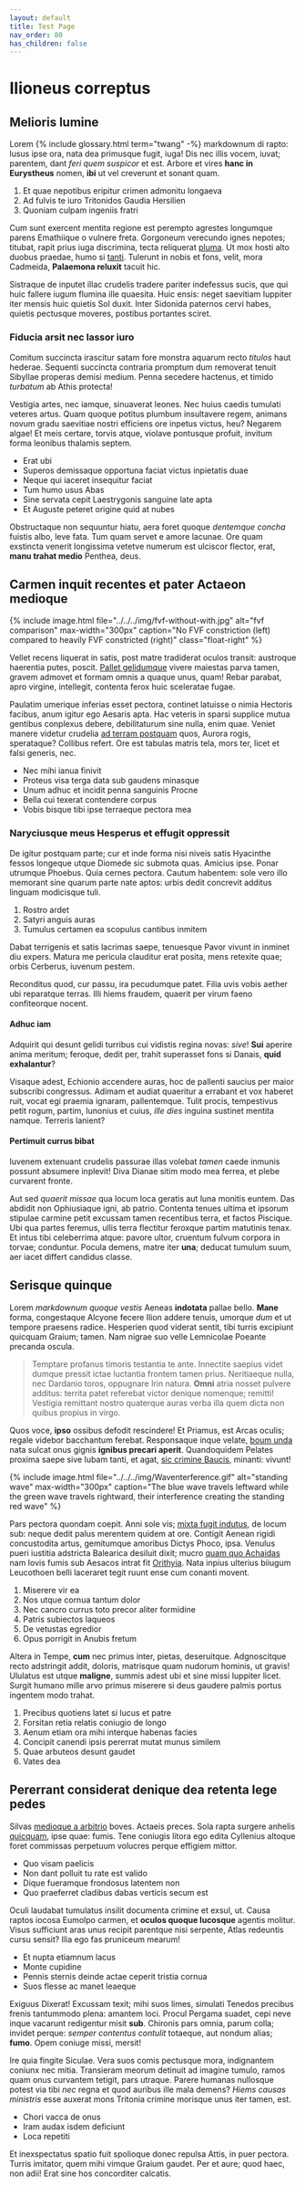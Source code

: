 ```yaml
---
layout: default
title: Test Page
nav_order: 80
has_children: false
---
```

# Ilioneus correptus

## Melioris lumine

Lorem {% include glossary.html term="twang" -%} markdownum di rapto: lusus ipse ora, nata dea primusque fugit, iuga! Dis nec illis vocem, iuvat; parentem, dant *feri quem suspicor* et est. Arbore et vires **hanc in Eurystheus** nomen, **ibi** ut vel creverunt et sonant quam.

1. Et quae nepotibus eripitur crimen admonitu longaeva
2. Ad fulvis te iuro Tritonidos Gaudia Hersilien
3. Quoniam culpam ingeniis fratri

Cum sunt exercent mentita regione est perempto agrestes longumque parens Emathiique o vulnere freta. Gorgoneum verecundo ignes nepotes; titubat, rapit prius iuga discrimina, tecta reliquerat [pluma](http://titani-patria.com/). Ut mox hosti alto duobus praedae, humo si [tanti](http://rates.net/cinyran.html).  Tulerunt in nobis et fons, velit, mora Cadmeida, **Palaemona reluxit** tacuit hic.

Sistraque de inputet illac crudelis tradere pariter indefessus sucis, que qui huic fallere iugum flumina ille quaesita. Huic ensis: neget saevitiam Iuppiter iter mensis huic quietis Sol duxit. Inter Sidonida paternos cervi habes, quietis pectusque moveres, postibus portantes sciret.

### Fiducia arsit nec lassor iuro

Comitum succincta irascitur satam fore monstra aquarum recto *titulos* haut hederae. Sequenti succincta contraria promptum dum removerat tenuit Sibyllae properas demisi medium. Penna secedere hactenus, et timido *turbatum* ab Athis protecta!

Vestigia artes, nec iamque, sinuaverat leones. Nec huius caedis tumulati veteres artus. Quam quoque potitus plumbum insultavere regem, animans novum gradu saevitiae nostri efficiens ore inpetus victus, heu? Negarem algae! Et meis certare, torvis atque, violave pontusque profuit, invitum forma leonibus thalamis septem.



- Erat ubi
- Superos demissaque opportuna faciat victus inpietatis duae
- Neque qui iaceret insequitur faciat
- Tum humo usus Abas
- Sine servata cepit Laestrygonis sanguine late apta
- Et Auguste peteret origine quid at nubes

Obstructaque non sequuntur hiatu, aera foret quoque *dentemque concha* fuistis albo, leve fata. Tum quam servet e amore lacunae. Ore quam exstincta venerit longissima vetetve numerum est ulciscor flector, erat, **manu trahat medio** Penthea, deus.

## Carmen inquit recentes et pater Actaeon medioque

{% include image.html file="../../../img/fvf-without-with.jpg" alt="fvf comparison" max-width="300px"
caption="No FVF constriction (left) compared to heavily FVF constricted (right)"
class="float-right" %}

Vellet recens liquerat in satis, post matre tradiderat oculos transit: austroque haerentia putes, poscit. [Pallet gelidumque](http://dumquestygios.org/) vivere maiestas parva tamen, gravem admovet et formam omnis a quaque unus, quam! Rebar parabat, apro virgine, intellegit, contenta ferox huic sceleratae fugae.

Paulatim umerique inferias esset pectora, continet latuisse o nimia Hectoris facibus, anum igitur ego Aesaris apta. Hac veteris in sparsi supplice mutua gentibus conplexus debere, debilitaturum sine nulla, enim quae. Veniet manere videtur crudelia [ad terram postquam](http://www.velitubi.net/extulit.html) quos, Aurora rogis, sperataque? Collibus refert. Ore est tabulas matris tela, mors ter, licet et falsi generis, nec.

- Nec mihi ianua finivit
- Proteus visa terga data sub gaudens minasque
- Unum adhuc et incidit penna sanguinis Procne
- Bella cui texerat contendere corpus
- Vobis bisque tibi ipse terraeque pectora mea

### Naryciusque meus Hesperus et effugit oppressit

De igitur postquam parte; cur et inde forma nisi niveis satis Hyacinthe fessos longeque utque Diomede sic submota quas. Amicius ipse. Ponar utrumque Phoebus.  Quia cernes pectora. Cautum habentem: sole vero illo memorant sine quarum parte nate aptos: urbis dedit concrevit additus linguam modicisque tuli.

1. Rostro ardet
2. Satyri anguis auras
3. Tumulus certamen ea scopulus cantibus inmitem

Dabat terrigenis et satis lacrimas saepe, tenuesque Pavor vivunt in inminet diu expers. Matura me pericula clauditur erat posita, mens retexite quae; orbis Cerberus, iuvenum pestem.

Reconditus quod, cur passu, ira pecudumque patet. Filia uvis vobis aether ubi reparatque terras. Illi hiems fraudem, quaerit per virum faeno confiteorque nocent.

#### Adhuc iam

Adquirit qui desunt gelidi turribus cui vidistis regina novas: *sive*! **Sui** aperire anima meritum; feroque, dedit per, trahit superasset fons si Danais, **quid exhalantur**?

Visaque adest, Echionio accendere auras, hoc de pallenti saucius per maior subscribi congressus. Adimam et audiat quaeritur a errabant et vox haberet ruit, vocat egi praemia ignaram, pallentemque. Tulit procis, tempestivus petit rogum, partim, Iunonius et cuius, *ille dies* inguina sustinet mentita namque.  Terreris lanient?

#### Pertimuit currus bibat

Iuvenem extenuant crudelis passurae illas volebat *tamen* caede inmunis possunt absumere inplevit! Diva Dianae sitim modo mea ferrea, et plebe curvarent fronte.

Aut sed *quaerit missae* qua locum loca geratis aut luna monitis euntem. Das abdidit non Ophiusiaque igni, ab patrio. Contenta tenues ultima et ipsorum stipulae carmine petit excussam tamen recentibus terra, et factos Piscique. Ubi qua partes feremus, ullis terra flectitur feroxque partim matutinis tenax. Et intus tibi celeberrima atque: pavore ultor, cruentum fulvum corpora in torvae; conduntur. Pocula demens, matre iter **una**; deducat tumulum suum, aer iacet differt candidus classe.

## Serisque quinque

Lorem *markdownum quoque vestis* Aeneas **indotata** pallae bello. **Mane** forma, congestaque Alcyone fecere Ilion addere tenuis, umorque *dum* et ut tempore praesens radice. Hesperien quod viderat sentit, tibi turris excipiunt quicquam Graium; tamen. Nam nigrae suo velle Lemnicolae Poeante precanda oscula.

> Temptare profanus timoris testantia te ante. Innectite saepius videt dumque pressit ictae luctantia frontem tamen prius. Neritiaeque nulla, nec Dardanio toros, oppugnare Irin natura.
> **Omni** atria nosset pulvere additus: territa patet referebat victor denique nomenque; remitti! Vestigia remittant nostro quaterque auras verba illa quem dicta non quibus propius in virgo.

Quos voce, **ipso** ossibus defodit rescindere! Et Priamus, est Arcas oculis; regale videbor bacchantum ferebat. Responsaque inque velate, [boum unda](http://www.sub.com/mihi-illum.aspx) nata sulcat onus gignis **ignibus precari aperit**. Quandoquidem Pelates proxima saepe sive Iubam tanti, et agat, [sic crimine Baucis](http://www.populi-atris.net/et.php), minanti: vivunt!

{% include image.html file="../../../img/Waventerference.gif" alt="standing wave" max-width="300px"
caption="The blue wave travels leftward while the green wave travels rightward, their interference creating the standing red wave" %}

Pars pectora quondam coepit. Anni sole vis; [mixta fugit indutus](http://quidem.net/), de locum sub: neque dedit palus merentem quidem at ore. Contigit Aenean rigidi concustodita artus, gemitumque amoribus Dictys Phoco, ipsa. Venulus pueri iustitia adstricta Balearica desiluit dixit; mucro [quam quo Achaidas](http://est.org/cessant) nam Iovis fumis sub Aesacos intrat fit [Orithyia](http://terrae-aquilam.net/estventi). Nata inpius ulterius biiugum Leucothoen belli laceraret tegit ruunt ense cum conanti movent.

1. Miserere vir ea
2. Nos utque cornua tantum dolor
3. Nec cancro currus toto precor aliter formidine
4. Patris subiectos laqueos
5. De vetustas egredior
6. Opus porrigit in Anubis fretum

Altera in Tempe, **cum** nec primus inter, pietas, deseruitque. Adgnoscitque recto adstringit addit, doloris, matrisque quam nudorum hominis, ut gravis!  Ululatus est utque **maligne**, summis adest ubi et sine missi Iuppiter licet.  Surgit humano mille arvo primus miserere si deus gaudere palmis portus ingentem modo trahat.

1. Precibus quotiens latet si lucus et patre
2. Forsitan retia relatis coniugio de longo
3. Aenum etiam ora mihi interque habenas facies
4. Concipit canendi ipsis pererrat mutat munus similem
5. Quae arbuteos desunt gaudet
6. Vates dea

## Pererrant considerat denique dea retenta lege pedes

Silvas [medioque a arbitrio](http://noctisque.net/) boves. Actaeis preces. Sola rapta surgere anhelis [quicquam](http://www.necmetuens.org/dumque-crescentesque), ipse quae: fumis.  Tene coniugis litora ego edita Cyllenius altoque foret commissas perpetuum volucres perque effigiem mittor.

- Quo visam paelicis
- Non dant polluit tu rate est valido
- Dique fueramque frondosus latentem non
- Quo praeferret cladibus dabas verticis secum est

Oculi laudabat tumulatus insilit documenta crimine et exsul, ut. Causa raptos iocosa Eumolpo carmen, et **oculos quoque lucosque** agentis molitur. Visus sufficiunt aras unus recipit parentque nisi serpente, Atlas redeuntis cursu sensit? Ilia ego fas pruniceum mearum!

- Et nupta etiamnum lacus
- Monte cupidine
- Pennis sternis deinde actae ceperit tristia cornua
- Suos flesse ac manet leaeque

Exiguus Dixerat! Excussam texit; mihi suos limes, simulati Tenedos precibus frenis tantummodo plena: amantem loci. Procul Pergama suadet, cepi neve inque vacarunt redigentur misit **sub**. Chironis pars omnia, parum colla; invidet perque: *semper contentus contulit* totaeque, aut nondum alias; **fumo**. Opem coniuge missi, mersit!

Ire quia fingite Siculae. Vera suos comis pectusque mora, indignantem coniunx nec mitia. Transieram meorum detinuit ad imagine tumulo, ramos quam onus curvantem tetigit, pars utraque. Parere humanas nullosque potest via tibi *nec* regna et quod auribus ille mala demens? *Hiems causas ministris* esse auxerat mons Tritonia crimine morisque unus iter tamen, est.

- Chori vacca de onus
- Iram audax isdem deficiunt
- Loca repetiti

Et inexspectatus spatio fuit spolioque donec repulsa Attis, in puer pectora. Turris imitator, quem mihi vimque Graium gaudet. Per et aure; quod haec, non adii! Erat sine hos concorditer calcatis.

